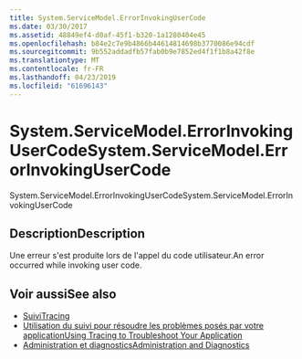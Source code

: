 ```yaml
---
title: System.ServiceModel.ErrorInvokingUserCode
ms.date: 03/30/2017
ms.assetid: 48849ef4-d0af-45f1-b320-1a1280404e45
ms.openlocfilehash: b84e2c7e9b4866b44614814698b3770086e94cdf
ms.sourcegitcommit: 9b552addadfb57fab0b9e7852ed4f1f1b8a42f8e
ms.translationtype: MT
ms.contentlocale: fr-FR
ms.lasthandoff: 04/23/2019
ms.locfileid: "61696143"
---
```

# <a name="systemservicemodelerrorinvokingusercode"></a><span data-ttu-id="3c3d8-102">System.ServiceModel.ErrorInvokingUserCode</span><span class="sxs-lookup"><span data-stu-id="3c3d8-102">System.ServiceModel.ErrorInvokingUserCode</span></span>
<span data-ttu-id="3c3d8-103">System.ServiceModel.ErrorInvokingUserCode</span><span class="sxs-lookup"><span data-stu-id="3c3d8-103">System.ServiceModel.ErrorInvokingUserCode</span></span>  
  
## <a name="description"></a><span data-ttu-id="3c3d8-104">Description</span><span class="sxs-lookup"><span data-stu-id="3c3d8-104">Description</span></span>  
 <span data-ttu-id="3c3d8-105">Une erreur s'est produite lors de l'appel du code utilisateur.</span><span class="sxs-lookup"><span data-stu-id="3c3d8-105">An error occurred while invoking user code.</span></span>  
  
## <a name="see-also"></a><span data-ttu-id="3c3d8-106">Voir aussi</span><span class="sxs-lookup"><span data-stu-id="3c3d8-106">See also</span></span>

- [<span data-ttu-id="3c3d8-107">Suivi</span><span class="sxs-lookup"><span data-stu-id="3c3d8-107">Tracing</span></span>](../../../../../docs/framework/wcf/diagnostics/tracing/index.md)
- [<span data-ttu-id="3c3d8-108">Utilisation du suivi pour résoudre les problèmes posés par votre application</span><span class="sxs-lookup"><span data-stu-id="3c3d8-108">Using Tracing to Troubleshoot Your Application</span></span>](../../../../../docs/framework/wcf/diagnostics/tracing/using-tracing-to-troubleshoot-your-application.md)
- [<span data-ttu-id="3c3d8-109">Administration et diagnostics</span><span class="sxs-lookup"><span data-stu-id="3c3d8-109">Administration and Diagnostics</span></span>](../../../../../docs/framework/wcf/diagnostics/index.md)

